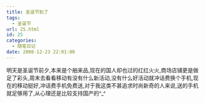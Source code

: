 ```yaml
---
title: 圣诞节到了
tags:
  - 圣诞节
url: 25.html
id: 25
categories:
  - 随笔日记
date: 2008-12-23 22:01:00
---
```


明天是圣诞节前夕,本来是个舶来品,现在的国人却也过的红红火火,商场店铺更是做足了彩头,周末去看看移动有没有什么新活动,没有什么好活动就冲话费换个手机,现在的移动挺好,冲话费手机免费送,对于我这类不甚追求时尚新奇的人来说,送的手机就足够用了,从心理还是比较支持国产的^_^